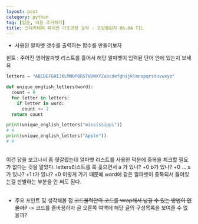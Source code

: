 ```yaml
---
layout: post
category: python
tag: [입문, 내용 추가하기]
title: 코데카데미 파이썬 기초과정 요약 - 코딩챌린지 06.04 TIL
---
```


- 사용된 알파벳 갯수를 출력하는 함수를 만들어보자

힌트 : 주어진 영어알파벳 리스트를 흝어서 해당 알파벳이 입력된 단어 안에 있는지 보세요

```python
letters = "ABCDEFGHIJKLMNOPQRSTUVWXYZabcdefghijklmnopqrstuvwxyz"

def unique_english_letters(word):
  count = 0
  for letter in letters:
    if letter in word:
      count += 1
  return count

print(unique_english_letters("mississippi"))
# 4
print(unique_english_letters("Apple"))
# 4
```

<br>
이건 답을 보고나서 좀 헷갈렸는데 알파벳 리스트를 사용한 덕분에 중복을 체크할 필요가 없다는 것을 알았다. letters리스트를 쭉 흝으면서 a 가 있나? +0 b가 있나? +0 ... s가 있나? +1 t가 있나? +0 이렇게 가기 때문에 word에 같은 알파벳이 중복되서 들어있는걸 판별하는 부분을 안 써도 된다.
<br><br>

* 주요 포인트 및 생각해볼 점 
  <del>코드블럭안의 코드를 wrap해서 넘길 수 있는 방법이 없을까?</del> -> 코드를 줄바꿈하자
  글 오른쪽 여백에 해당 글의 구성목록을 보여줄 수 없을까?
